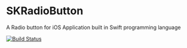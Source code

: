 # SKRadioButton

A Radio button for iOS Application built in Swift programming language

[![Build Status](https://travis-ci.org/sag333ar/SKRadioButton.svg?branch=master)](https://travis-ci.org/sag333ar/SKRadioButton)